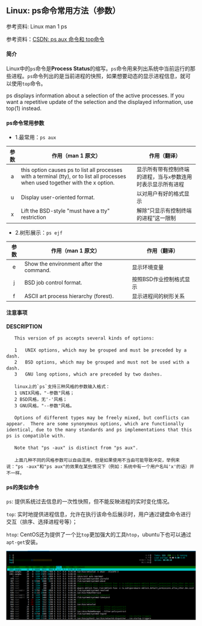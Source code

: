 ## Linux: ps命令常用方法（参数）

参考资料: Linux man 1 ps

参考资料：[CSDN: ps aux 命令和 top命令](https://blog.csdn.net/qq_38570571/article/details/82703621)

#### 简介

Linux中的`ps`命令是**Process Status**的缩写。`ps`命令用来列出系统中当前运行的那些进程。`ps`命令列出的是当前进程的快照，如果想要动态的显示进程信息，就可以使用`top`命令。

ps displays information about a selection of the active processes. If you want a repetitive update of the selection and the displayed information, use top(1) instead.

#### ps命令常用参数

* 1.最常用：`ps aux`

| 参数 | 作用（man 1 原文） | 作用（翻译） |
| :---: | --- | --- |
| a | this option causes ps to list all processes with a terminal (tty), or to list all processes when used together with the x option. | 显示所有带有控制终端的进程，当与`x`参数连用时表示显示所有进程 |
| u | Display user-oriented format. | 以对用户有好的格式显示 |
| x | Lift the BSD-style "must have a tty" restriction | 解除“只显示有控制终端的进程”这一限制 |

* 2.树形展示：`ps ejf`

| 参数 |作用（man 1 原文） | 作用（翻译） |
| :---: | --- | -- |
| e | Show the environment after the command. | 显示环境变量 |
| j | BSD job control format. | 按照BSD作业控制格式显示 |
| f | ASCII art process hierarchy (forest). | 显示进程间的树形关系 |

#### 注意事项

**DESCRIPTION**

       This version of ps accepts several kinds of options:

       1   UNIX options, which may be grouped and must be preceded by a dash.
       2   BSD options, which may be grouped and must not be used with a dash.
       3   GNU long options, which are preceded by two dashes.
       
       linux上的`ps`支持三种风格的参数输入格式：
       1 UNIX风格，"-参数"风格；
       2 BSD风格，无'-'风格；
       3 GNU风格，"--参数"风格。

       Options of different types may be freely mixed, but conflicts can appear.  There are some synonymous options, which are functionally identical, due to the many standards and ps implementations that this ps is compatible with.

       Note that "ps -aux" is distinct from "ps aux". 
       
       上面几种不同的风格参数可以自由混用，但是如果使用不当由可能导致冲突，举例来说："ps -aux"和"ps aux"的效果在某些情况下（例如：系统中有一个用户名叫'x'的话）并不一样。

#### ps的类似命令

`ps`: 提供系统过去信息的一次性快照，但不能反映进程的实时变化情况。

`top`: 实时地提供进程信息，允许在执行该命令后展示时，用户通过键盘命令进行交互（排序、选择进程号等）；

`htop`: CentOS还为提供了一个比`top`更加强大的工具`htop`，ubuntu下也可以通过`apt-get`安装。

![](/assets/lin049_01.PNG)




